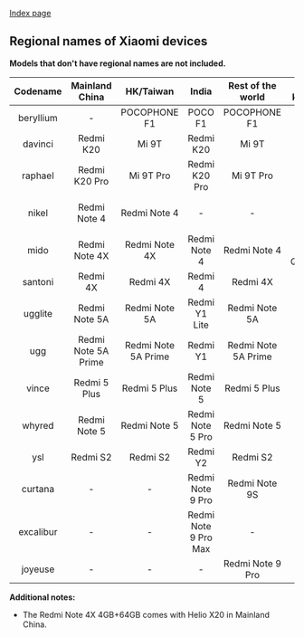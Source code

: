 [Index page](../)

## Regional names of Xiaomi devices

**Models that don't have regional names are not included.**

| Codename | Mainland China | HK/Taiwan | India | Rest of the world | Also known as |
|:---------:|:-------------------:|:-------------------:|:----------------:|:-------------------:|:---------------------:|
| beryllium | - | POCOPHONE F1 | POCO F1 | POCOPHONE F1 | - |
| davinci | Redmi K20 | Mi 9T | Redmi K20 | Mi 9T | - |
| raphael | Redmi K20 Pro | Mi 9T Pro | Redmi K20 Pro | Mi 9T Pro | - |
| nikel | Redmi Note 4 | Redmi Note 4 | - | - | Redmi Note 4 MTK |
| mido | Redmi Note 4X | Redmi Note 4X | Redmi Note 4 | Redmi Note 4 | Redmi Note 4 Qualcomm |
| santoni | Redmi 4X | Redmi 4X | Redmi 4 | Redmi 4X | - |
| ugglite | Redmi Note 5A | Redmi Note 5A | Redmi Y1 Lite | Redmi Note 5A | - |
| ugg | Redmi Note 5A Prime | Redmi Note 5A Prime | Redmi Y1 | Redmi Note 5A Prime | - |
| vince | Redmi 5 Plus | Redmi 5 Plus | Redmi Note 5 | Redmi 5 Plus | - |
| whyred | Redmi Note 5 | Redmi Note 5 | Redmi Note 5 Pro | Redmi Note 5 | - |
| ysl | Redmi S2 | Redmi S2 | Redmi Y2 | Redmi S2 | - |
| curtana |- | - | Redmi Note 9 Pro | Redmi Note 9S | - |
| excalibur | - | - | Redmi Note 9 Pro Max | - | - |
| joyeuse | - | - | - | Redmi Note 9 Pro | - |

**Additional notes:**

* The Redmi Note 4X 4GB+64GB comes with Helio X20 in Mainland China.
